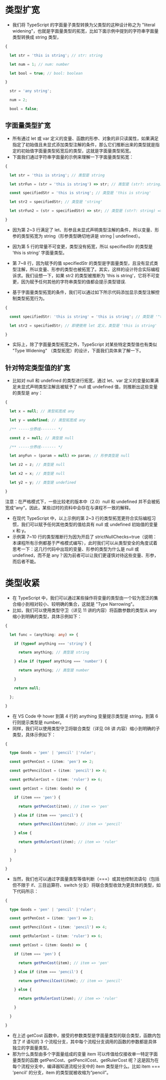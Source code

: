 # 类型扩宽

- 我们将 TypeScript 的字面量子类型转换为父类型的这种设计称之为 "literal widening"，也就是字面量类型的拓宽，比如下面示例中提到的字符串字面量类型转换成 string 类型，

~~~ts
{

  let str = 'this is string'; // str: string

  let num = 1; // num: number

  let bool = true; // bool: boolean

}

~~~

~~~ts
  str = 'any string';

  num = 2;

  bool = false;

~~~

## 字面量类型扩宽

- 所有通过 let 或 var 定义的变量、函数的形参、对象的非只读属性，如果满足指定了初始值且未显式添加类型注解的条件，那么它们推断出来的类型就是指定的初始值字面量类型拓宽后的类型，这就是字面量类型拓宽。
- 下面我们通过字符串字面量的示例来理解一下字面量类型拓宽：

~~~ts
{

  let str = 'this is string'; // 类型是 string

  let strFun = (str = 'this is string') => str; // 类型是 (str?: string) => string;

  const specifiedStr = 'this is string'; // 类型是 'this is string'

  let str2 = specifiedStr; // 类型是 'string'

  let strFun2 = (str = specifiedStr) => str; // 类型是 (str?: string) => string;

}

~~~

- 因为第 2~3 行满足了 let、形参且未显式声明类型注解的条件，所以变量、形参的类型拓宽为 string（形参类型确切地讲是 string | undefined）。

- 因为第 5 行的常量不可变更，类型没有拓宽，所以 specifiedStr 的类型是 'this is string' 字面量类型。
- 第 7~8 行，因为赋予的值 specifiedStr 的类型是字面量类型，且没有显式类型注解，所以变量、形参的类型也被拓宽了。其实，这样的设计符合实际编程诉求。我们设想一下，如果 str2 的类型被推断为 'this is string'，它将不可变更，因为赋予任何其他的字符串类型的值都会提示类型错误.
- 基于字面量类型拓宽的条件，我们可以通过如下所示代码添加显示类型注解控制类型拓宽行为。
~~~ts
{

  const specifiedStr: 'this is string' = 'this is string'; // 类型是 '"this is string"'

  let str2 = specifiedStr; // 即便使用 let 定义，类型是 'this is string'

}

~~~
- 实际上，除了字面量类型拓宽之外，TypeScript 对某些特定类型值也有类似 "Type Widening" （类型拓宽）的设计，下面我们具体来了解一下。
## 针对特定类型值的扩宽
- 比如对 null 和 undefined 的类型进行拓宽，通过 let、var 定义的变量如果满足未显式声明类型注解且被赋予了 null 或 undefined 值，则推断出这些变量的类型是 any：
~~~ts
{

  let x = null; // 类型拓宽成 any

  let y = undefined; // 类型拓宽成 any

  /** -----分界线------- */

  const z = null; // 类型是 null

  /** -----分界线------- */

  let anyFun = (param = null) => param; // 形参类型是 null

  let z2 = z; // 类型是 null

  let x2 = x; // 类型是 null

  let y2 = y; // 类型是 undefined

}

~~~
>
注意：在严格模式下，一些比较老的版本中（2.0）null 和 undefined 并不会被拓宽成“any”。因此，某些过时的资料中会存在与课程不一致的解释。
>
- 在现代 TypeScript 中，以上示例的第 2~3 行的类型拓宽更符合实际编程习惯，我们可以赋予任何其他类型的值给具有 null 或 undefined 初始值的变量 x 和 y。
- 示例第 7~10 行的类型推断行为因为开启了 strictNullChecks=true（说明：本课程所有示例都基于严格模式编写），此时我们可以从类型安全的角度试着思考一下：这几行代码中出现的变量、形参的类型为什么是 null 或 undefined，而不是 any？因为前者可以让我们更谨慎对待这些变量、形参，而后者不能。
# 类型收紧
- 在 TypeScript 中，我们可以通过某些操作将变量的类型由一个较为宽泛的集合缩小到相对较小、较明确的集合，这就是 "Type Narrowing"。
- 比如，我们可以使用类型守卫（详见 11 讲的内容）将函数参数的类型从 any 缩小到明确的类型，具体示例如下：
~~~ts
{

  let func = (anything: any) => {

    if (typeof anything === 'string') {

      return anything; // 类型是 string 

    } else if (typeof anything === 'number') {

      return anything; // 类型是 number

    }

    return null;

  };

}

~~~
- 在 VS Code 中 hover 到第 4 行的 anything 变量提示类型是 string，到第 6 行则提示类型是 number。
- 同样，我们可以使用类型守卫将联合类型（详见 08 讲 内容）缩小到明确的子类型，具体示例如下：
~~~ts
{

  type Goods = 'pen' | 'pencil' |'ruler';

  const getPenCost = (item: 'pen') => 2;

  const getPencilCost = (item: 'pencil') => 4;

  const getRulerCost = (item: 'ruler') => 6;

  const getCost = (item: Goods) =>  {

    if (item === 'pen') {

      return getPenCost(item); // item => 'pen'

    } else if (item === 'pencil') {

      return getPencilCost(item); // item => 'pencil'

    } else {

      return getRulerCost(item); // item => 'ruler'

    }

  }

}
~~~
- 当然，我们也可以通过字面量类型等值判断（===）或其他控制流语句（包括但不限于 if、三目运算符、switch 分支）将联合类型收敛为更具体的类型，如下代码所示：
~~~ts
{

  type Goods = 'pen' | 'pencil' |'ruler';

  const getPenCost = (item: 'pen') => 2;

  const getPencilCost = (item: 'pencil') => 4;

  const getRulerCost = (item: 'ruler') => 6;

  const getCost = (item: Goods) =>  {

    if (item === 'pen') {

      return getPenCost(item); // item => 'pen'

    } else if (item === 'pencil') {

      return getPencilCost(item); // item => 'pencil'

    } else {

      return getRulerCost(item); // item => 'ruler'

    }

  }

}

~~~
- 在上述 getCost 函数中，接受的参数类型是字面量类型的联合类型，函数内包含了 if 语句的 3 个流程分支，其中每个流程分支调用的函数的参数都是具体独立的字面量类型。
- 那为什么类型由多个字面量组成的变量 item 可以传值给仅接收单一特定字面量类型的函数 getPenCost、getPencilCost、getRulerCost 呢？这是因为在每个流程分支中，编译器知道流程分支中的 item 类型是什么。比如 item === 'pencil' 的分支，item 的类型就被收缩为“pencil”。